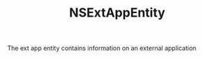 ﻿---
uid: crmscript_ref_NSExtAppEntity
title: NSExtAppEntity
intellisense: Void.NSExtAppEntity
keywords: NSExtAppEntity
so.topic: reference
---

The ext app entity contains information on an external application
